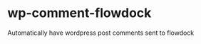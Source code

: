 wp-comment-flowdock
===================

Automatically have wordpress post comments sent to flowdock